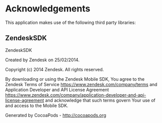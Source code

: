 # Acknowledgements
This application makes use of the following third party libraries:

## ZendeskSDK


ZendeskSDK

Created by Zendesk on 25/02/2014.

Copyright (c) 2014 Zendesk. All rights reserved.

By downloading or using the Zendesk Mobile SDK, You agree to the Zendesk Terms
of Service https://www.zendesk.com/company/terms and Application Developer and API License
Agreement https://www.zendesk.com/company/application-developer-and-api-license-agreement and
acknowledge that such terms govern Your use of and access to the Mobile SDK.


Generated by CocoaPods - http://cocoapods.org

